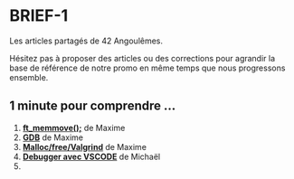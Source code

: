 # BRIEF-1
Les articles partagés de 42 Angoulêmes.

Hésitez pas à proposer des articles ou des corrections pour agrandir la base de référence de notre promo en même temps que nous progressons ensemble.

## 1 minute pour comprendre ...
1. **[ft_memmove();](01_mafissie_ft_memmove.md)** de Maxime
2. **[GDB](02_mafissie_gdb.md)** de Maxime
3. **[Malloc/free/Valgrind](03_mafissie_valgrind.md)** de Maxime
4. **[Debugger avec VSCODE](/04_mdaadoun_vscode_debug/04_mdaadoun_vscode_debug.md)** de Michaël
5.